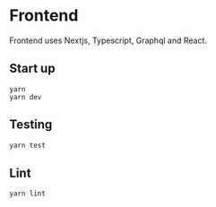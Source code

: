 # Frontend
Frontend uses Nextjs, Typescript, Graphql and React.

## Start up
```
yarn
yarn dev
```

## Testing
```bash
yarn test
```

## Lint
```bash
yarn lint
```